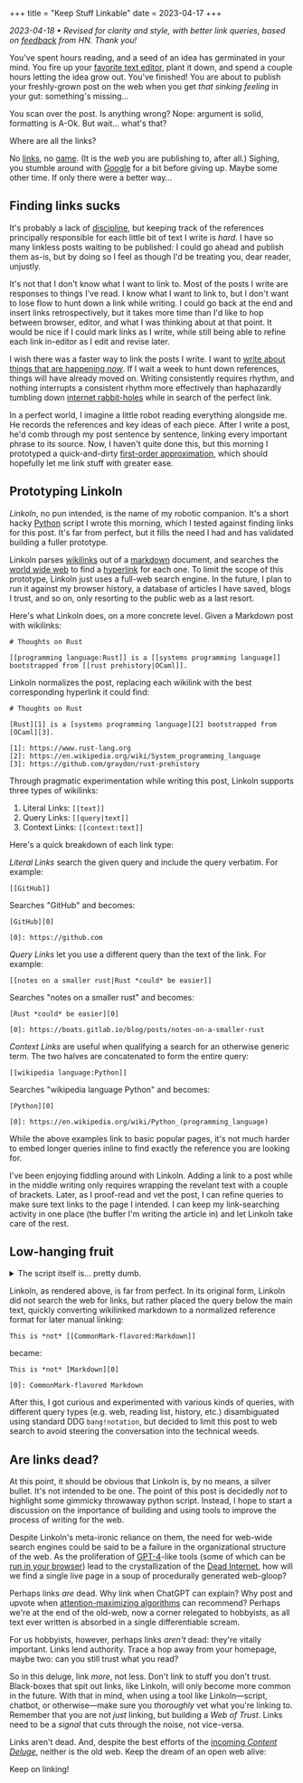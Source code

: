 +++
title = "Keep Stuff Linkable"
date = 2023-04-17
+++

*2023-04-18 • Revised for clarity and style, with better link queries, based on [feedback][0] from HN. Thank you!*

You've spent hours reading, and a seed of an idea has germinated in your mind. You fire up your [favorite text editor][1], plant it down, and spend a couple hours letting the idea grow out. You've finished! You are about to publish your freshly-grown post on the web when you get *that sinking feeling* in your gut: something's missing…

You scan over the post. Is anything wrong? Nope: argument is solid, formatting is A-Ok. But wait… what's that?

Where are all the links?

No [links][2], no [game][3]. (It is the *web* you are publishing to, after all.) Sighing, you stumble around with [Google][4] for a bit before giving up. Maybe some other time. If only there were a better way…

## Finding links sucks

It's probably a lack of [discipline][5], but keeping track of the references principally responsible for each little bit of text I write is *hard*. I have so many linkless posts waiting to be published: I could go ahead and publish them as-is, but by doing so I feel as though I'd be treating you, dear reader, unjustly.

It's not that I don't know what I want to link to. Most of the posts I write are responses to things I've read. I know what I want to link to, but I don't want to lose flow to hunt down a link while writing. I could go back at the end and insert links retrospectively, but it takes more time than I'd like to hop between browser, editor, and what I was thinking about at that point. It would be nice if I could mark links as I write, while still being able to refine each link in-editor as I edit and revise later.

I wish there was a faster way to link the posts I write. I want to [write about things that are happening *now*][6]. If I wait a week to hunt down references, things will have already moved on. Writing consistently requires rhythm, and nothing interrupts a consistent rhythm more effectively than haphazardly tumbling down [internet rabbit-holes][7] while in search of the perfect link.

In a perfect world, I imagine a little robot reading everything alongside me. He records the references and key ideas of each piece. After I write a post, he'd comb through my post sentence by sentence, linking every important phrase to its source. Now, I haven't quite done this, but this morning I prototyped a quick-and-dirty [first-order approximation][8], which should hopefully let me link stuff with greater ease.

## Prototyping Linkoln

*Linkoln*, no pun intended, is the name of my robotic companion. It's a short hacky [Python][9] script I wrote this morning, which I tested against finding links for this post. It's far from perfect, but it fills the need I had and has validated building a fuller prototype. 

Linkoln parses [wikilinks][10] out of a [markdown][11] document, and searches the [world wide web][12] to find a [hyperlink][13] for each one. To limit the scope of this prototype, Linkoln just uses a full-web search engine. In the future, I plan to run it against my browser history, a database of articles I have saved, blogs I trust, and so on, only resorting to the public web as a last resort.

Here's what Linkoln does, on a more concrete level. Given a Markdown post with wikilinks:

``` 
# Thoughts on Rust

[[programming language:Rust]] is a [[systems programming language]] bootstrapped from [[rust prehistory|OCaml]].
```

Linkoln normalizes the post, replacing each wikilink with the best corresponding hyperlink it could find:

```
# Thoughts on Rust

[Rust][1] is a [systems programming language][2] bootstrapped from [OCaml][3].

[1]: https://www.rust-lang.org
[2]: https://en.wikipedia.org/wiki/System_programming_language
[3]: https://github.com/graydon/rust-prehistory
```

Through pragmatic experimentation while writing this post, Linkoln supports three types of wikilinks:

1. Literal Links: `[[text]]` 
2. Query Links: `[[query|text]]`
3. Context Links: `[[context:text]]`

Here's a quick breakdown of each link type:

*Literal Links* search the given query and include the query verbatim. For example:

```
[[GitHub]]
```

Searches "GitHub" and becomes:

```
[GitHub][0]

[0]: https://github.com
```

*Query Links* let you use a different query than the text of the link. For example:

```
[[notes on a smaller rust|Rust *could* be easier]]
```

Searches "notes on a smaller rust" and becomes:

```
[Rust *could* be easier][0]

[0]: https://boats.gitlab.io/blog/posts/notes-on-a-smaller-rust
```

*Context Links* are useful when qualifying a search for an otherwise generic term. The two halves are concatenated to form the entire query:

```
[[wikipedia language:Python]]
```

Searches "wikipedia language Python" and becomes:

```
[Python][0]

[0]: https://en.wikipedia.org/wiki/Python_(programming_language)
```

While the above examples link to basic popular pages, it's not much harder to embed longer queries inline to find exactly the reference you are looking for.

I've been enjoying fiddling around with Linkoln. Adding a link to a post while in the middle writing only requires wrapping the revelant text with a couple of brackets. Later, as I proof-read and vet the post, I can refine queries to make sure text links to the page I intended. I can keep my link-searching activity in one place (the buffer I'm writing the article in) and let Linkoln take care of the rest.

## Low-hanging fruit

<details>
<summary>The script itself is… pretty dumb.</summary>

But, since you asked for it, here it is:

```python
#!/usr/bin/python3

# Linkoln by Anima Omnium
# Dedicated to the Public Domain

# Just standard library for portability 
import sys
import urllib.request
import time

# Input from file, output to stdout
# Suggested usage:
# python linkoln.py INPUT.md > OUTPUT.md

# Read input file name
if len(sys.argv) != 2:
  print("Usage: linkoln FILE")
  exit(1)

# Read file
FILE = sys.argv[1]
with open(FILE, "r") as fin:
  INPUT = fin.read()

# Link numbering start
OFFSET = 1

# Ignore wikilinks in code, headings, frontmatter
IGNORE = [
  ("```", "```"),
  ("#", "\n"),
  ("`", "`"),
  ("+++", "+++"),
]

# Syntax for links
LINK_OPEN = "[["
LINK_CLOSE = "]]"
LINK_QUERY = "|"
LINK_CONTEXT = ":"

# Parser state enum
S_IGNORE = 0
S_SCANIN = 1
S_EATING = 2

# Initialize parser
state = S_SCANIN
rem = INPUT
closing = ""
inside = ""
colophon = []

# Skip amt chars
def skip(r, amt):
  return r[amt:]

# Skip amt, echo what was skipped
def eat(r, amt):
  print(r[:amt], end="")
  return skip(r, amt)

# Check r prefix matches against
def check(r, against):
  return r[:len(against)] == against

# Parse inside wikilink
def extract(inside):
  (link, text) = (inside, inside)
  if LINK_QUERY in inside:
    (link, text) = inside.split(LINK_QUERY)
  elif LINK_CONTEXT in inside:
    (link, text) = inside.split(LINK_CONTEXT)
    link = f"{link} {text}"
  return (link, text)

# Echo formatted link
def emit_link(entry):
  (num, inside) = entry
  (_, inside) = extract(inside)
  print(f"[{inside}][{num}]", end="")

# Echo formatted link reference
def emit_entry(entry):
  (num, inside) = entry
  (inside, _) = extract(inside)
  inside = google_it(inside)
  print(f"[{num}]: {inside}")

# Locate link matching given query
def google_it(query):
  # Dumbest most fragile hack ever
  quoted = urllib.parse.quote(query, safe='')
  # Don't hammer friends at DuckDuckGo
  time.sleep(0.5)
  try:
    contents = urllib.request.urlopen(f"https://lite.duckduckgo.com/lite/search&q={quoted}").read()
    # Parsing html is easy
    top_result = contents.split(b"link-text")[1]
    top_link = top_result.split(b">")[1].split(b"<")[0]
  except:
    # Leave for human to fix 
    return f"ERROR: {query}"
  return "https://" + top_link.decode("utf-8")

# State machine driving loop
while rem != "":
  # Scanning for next link or comment 
  if state == S_SCANIN:
    for (open, close) in IGNORE:
      try:
        if check(rem, open):
          rem = eat(rem, len(open))
          closing = close
          state = S_IGNORE
          break
      except:
        pass
    if state == S_IGNORE:
      continue
    try:
      if check(rem, LINK_OPEN):
        rem = skip(rem, len(LINK_OPEN))
        inside = ""
        state = S_EATING
        continue
    except:
      pass
    rem = eat(rem, 1)

  # Eating contents of wikilink
  elif state == S_EATING:
    if check(rem, LINK_CLOSE):
      rem = skip(rem, len(LINK_CLOSE))
      entry = (len(colophon) + OFFSET, inside)
      emit_link(entry)
      colophon.append(entry)
      state = S_SCANIN
    else:
      inside = inside + rem[:1]
      rem = skip(rem, 1)

  # Ignoring contents of comments
  elif state == S_IGNORE:
    if check(rem, closing):
      rem = eat(rem, len(closing))
      state = S_SCANIN
    else:
      rem = eat(rem, 1)

  # Frick your computer is on fire
  else:
    assert false, "Invalid state"

# Google all the queries
print()
for entry in colophon:
  emit_entry(entry)
```

</details>

Linkoln, as rendered above, is far from perfect. In its original form, Linkoln did not search the web for links, but rather placed the query below the main text, quickly converting wikilinked markdown to a normalized reference format for later manual linking:

```
This is *not* [[CommonMark-flavored:Markdown]]
```

became:

```
This is *not* [Markdown][0]

[0]: CommonMark-flavored Markdown
```

After this, I got curious and experimented with various kinds of queries, with different query types (e.g. web, reading list, history, etc.) disambiguated using standard DDG `bang!notation`, but decided to limit this post to web search to avoid steering the conversation into the technical weeds.

## Are links dead?

At this point, it should be obvious that Linkoln is, by no means, a silver bullet. It's not intended to be one. The point of this post is decidedly *not* to highlight some gimmicky throwaway python script. Instead, I hope to start a discussion on the importance of building and using tools to improve the process of writing for the web.

Despite Linkoln's meta-ironic reliance on them, the need for web-wide search engines could be said to be a failure in the organizational structure of the web. As the proliferation of [GPT-4][14]-like tools (some of which can be [run in your browser][15]) lead to the crystallization of the [Dead Internet][16], how will we find a single live page in a soup of procedurally generated web-gloop?

Perhaps links *are* dead. Why link when ChatGPT can explain? Why post and upvote when [attention-maximizing algorithms][17] can recommend? Perhaps we're at the end of the old-web, now a corner relegated to hobbyists, as all text ever written is absorbed in a single differentiable scream.

For us hobbyists, however, perhaps links *aren't* dead: they're vitally important. Links lend authority. Trace a hop away from your homepage, maybe two: can you still trust what you read?

So in this deluge, link *more*, not less. Don't link to stuff you don't trust. Black-boxes that spit out links, like Linkoln, will only become more common in the future. With that in mind, when using a tool like Linkoln—script, chatbot, or otherwise—make sure you *thoroughly* vet what you're linking to. Remember that you are not *just* linking, but building a *Web of Trust*. Links need to be a *signal* that cuts through the noise, not vice-versa.

Links aren't dead. And, despite the best efforts of the [incoming *Content Deluge*][18], neither is the old web. Keep the dream of an open web alive: 

Keep on linking! 

[0]: https://news.ycombinator.com/item?id=35599363
[1]: https://neovim.io
[2]: https://www.w3.org/TR/html401/struct/links.html
[3]: https://www.w3.org/Provider/Style/URI
[4]: https://duckduckgo.com
[5]: https://www.zotero.org
[6]: https://simonwillison.net/2023/Apr/16/web-llm/
[7]: https://en.m.wikipedia.org/wiki/Wikipedia:Unusual_articles
[8]: https://terrytao.wordpress.com/advice-on-writing-papers/write-a-rapid-prototype-first/
[9]: https://www.python.org
[10]: https://help.obsidian.md/Linking+notes+and+files/Internal+links
[11]: https://commonmark.org/
[12]: https://www.w3.org/MarkUp/html-test/misc/guide.html
[13]: https://www.w3.org/TR/html401/struct/links.html
[14]: https://openai.com/research/gpt-4
[15]: https://mlc.ai/web-llm/
[16]: https://www.theatlantic.com/technology/archive/2021/08/dead-internet-theory-wrong-but-feels-true/619937/
[17]: https://gantry.io/blog/papers-to-know-20230110
[18]: https://animaomnium.github.io/incoming-content-deluge
